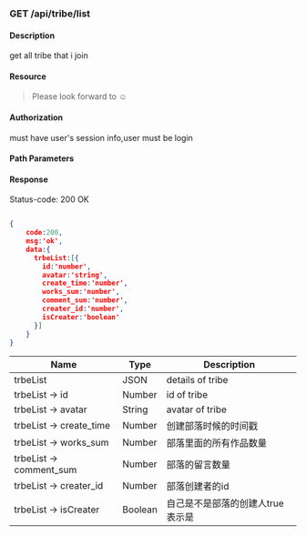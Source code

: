### GET /api/tribe/list

#### Description
get all tribe that i join
#### Resource
 > Please look forward to ☺

#### Authorization
must have user's session info,user must be login

#### Path Parameters


#### Response
Status-code: 200 OK

```json

{   
    code:200,
    msg:'ok',
    data:{
      trbeList:[{
        id:'number',
        avatar:'string',
        create_time:'number',
        works_sum:'number',
        comment_sum:'number',
        creater_id:'number',
        isCreater:'boolean'
      }]
    }
}
```

|Name|Type|Description| 
|----|----|--- | 
| trbeList |   JSON  | details of tribe | 
| trbeList -> id |   Number  | id of tribe | 
| trbeList -> avatar |   String  | avatar of tribe | 
| trbeList -> create_time |   Number  | 创建部落时候的时间戳 | 
| trbeList -> works_sum |   Number  | 部落里面的所有作品数量 | 
| trbeList -> comment_sum |   Number  | 部落的留言数量| 
|trbeList -> creater_id  |  Number|  部落创建者的id   |
|trbeList -> isCreater  |  Boolean |   自己是不是部落的创建人true表示是  |
 